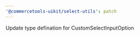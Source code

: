 ```yaml
---
'@commercetools-uikit/select-utils': patch
---
```


Update type defination for CustomSelectInputOption
